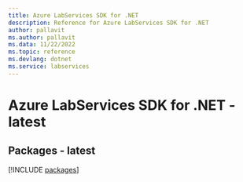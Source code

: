 ```yaml
---
title: Azure LabServices SDK for .NET
description: Reference for Azure LabServices SDK for .NET
author: pallavit
ms.author: pallavit
ms.data: 11/22/2022
ms.topic: reference
ms.devlang: dotnet
ms.service: labservices
---
```

# Azure LabServices SDK for .NET - latest
## Packages - latest
[!INCLUDE [packages](labservices-index.md)]